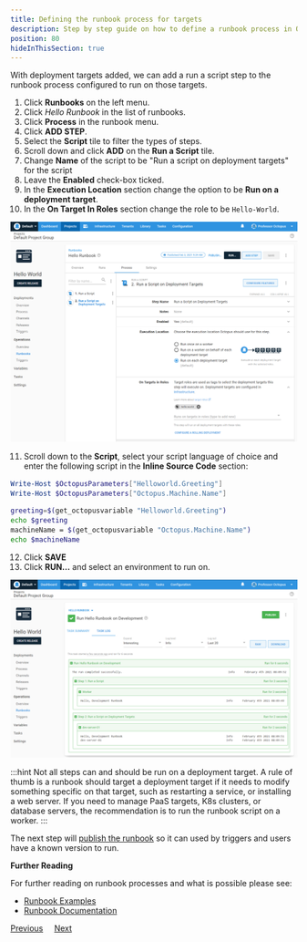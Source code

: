 ```yaml
---
title: Defining the runbook process for targets
description: Step by step guide on how to define a runbook process in Octopus Deploy.
position: 80
hideInThisSection: true
---
```


With deployment targets added, we can add a run a script step to the runbook process configured to run on those targets.

1. Click **Runbooks** on the left menu.
1. Click *Hello Runbook* in the list of runbooks.
1. Click **Process** in the runbook menu.
1. Click **ADD STEP**.
1. Select the **Script** tile to filter the types of steps.
1. Scroll down and click **ADD** on the **Run a Script** tile.
1. Change **Name** of the script to be "Run a script on deployment targets" for the script 
1. Leave the **Enabled** check-box ticked.
1. In the **Execution Location** section change the option to be **Run on a deployment target**.
1. In the **On Target In Roles** section change the role to be `Hello-World`.

![Changing the script step to run on a deployment target](images/run-script-on-deployment-target.png)

11. Scroll down to the **Script**, select your script language of choice and enter the following script in the **Inline Source Code** section:

```powershell PowerShell
Write-Host $OctopusParameters["Helloworld.Greeting"]
Write-Host $OctopusParameters["Octopus.Machine.Name"]
```
```bash Bash
greeting=$(get_octopusvariable "Helloworld.Greeting")
echo $greeting
machineName = $(get_octopusvariable "Octopus.Machine.Name")
echo $machineName
```

12. Click **SAVE**
13. Click **RUN...** and select an environment to run on.

![Running the runbook script on a deployment target](images/run-deployment-target-results.png)

:::hint
Not all steps can and should be run on a deployment target.  A rule of thumb is a runbook should target a deployment target if it needs to modify something specific on that target, such as restarting a service, or installing a web server.  If you need to manage PaaS targets, K8s clusters, or database servers, the recommendation is to run the runbook script on a worker.
:::

The next step will [publish the runbook](/docs/getting-started/first-runbook-run/publishing-a-runbook.md) so it can used by triggers and users have a known version to run.

**Further Reading**

For further reading on runbook processes and what is possible please see:

- [Runbook Examples](/docs/runbooks/runbook-examples/index.md)
- [Runbook Documentation](/docs/runbooks/index.md)

<span><a class="btn btn-outline-dark" href="/docs/getting-started/first-runbook-run/add-runbook-deployment-targets">Previous</a></span>&nbsp;&nbsp;&nbsp;&nbsp;&nbsp;<span><a class="btn btn-success" href="/docs/getting-started/first-runbook-run/publishing-a-runbook">Next</a></span>
